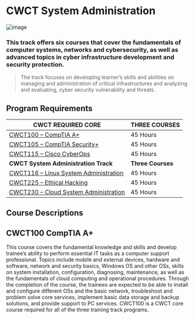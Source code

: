 # CWCT System Administration

![image](https://user-images.githubusercontent.com/63247801/134220248-3ebfa24f-a2dd-4dc7-ab2e-d30bc2c95070.png)

### This track offers six courses that cover the fundamentals of computer systems, networks and cybersecurity, as well as advanced topics in cyber infrastructure development and security protection.

> The track focuses on developing learner’s skills and abilities on managing and administration of critical infrastructures and analyzing and evaluating, cyber security vulnerability and threats.

## Program Requirements

| CWCT REQUIRED CORE                                | THREE COURSES     |
|---------------------------------------------------|-------------------|
| [CWCT100 – CompTIA A+](#CWCT100)                  | 45 Hours          |
| [CWCT105 – CompTIA Security+](#cwct105)           | 45 Hours          |
| [CWCT115 – Cisco CyberOps](#cwct115)              | 45 Hours          |
| **CWCT System Administration Track**              | **Three Courses** |
| [CWCT116 – Linux System Administration](#cwct116) | 45 Hours          |
| [CWCT225 – Ethical Hacking](#cwct225)             | 45 Hours          |
| [CWCT230 – Cloud System Administration](#cwct230) | 45 Hours          |

## Course Descriptions

## CWCT100 CompTIA A+
This course covers the fundamental knowledge and skills and develop trainee’s ability to perform essential IT tasks as a computer support professional. Topics include mobile and external devices, hardware and software, network and security basics, Windows OS and other OSs, skills on system installation, configuration, diagnosing, maintenance, as well as the fundamentals of cloud computing and operational procedures. Through the completion of the course, the trainees are expected to be able to install and configure different OSs and the basic network, troubleshoot and problem solve core services, implement basic data storage and backup solutions, and provide support to PC services. CWCT100 is a CWCT core course required for all of the three training track programs.
